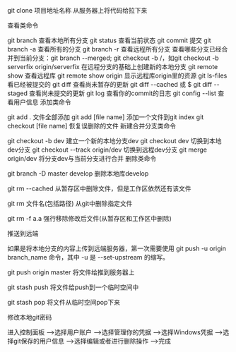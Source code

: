 git clone 项目地址名称 从服务器上将代码给拉下来

查看类命令

git branch 查看本地所有分支
git status 查看当前状态
git commit 提交
git branch -a 查看所有的分支
git branch -r 查看远程所有分支
查看哪些分支已经合并到当前分支：git branch --merged;
git checkout -b <branch-name> <remote-name>/<branch-name>，如git checkout -b serverfix origin/serverfix 在远程分支的基础上创建新的本地分支
git remote show 查看远程库
git remote show origin 显示远程库origin里的资源
git ls-files 看已经被提交的
git diff 查看尚未暂存的更新
git diff --cached 或 $ git diff --staged 查看尚未提交的更新
git log 查看你的commit的日志
git config --list 查看用户信息
添加类命令

git add . 文件全部添加
git add [file name] 添加一个文件到git index
git checkout [file name] 恢复误删除的文件
新建合并分支类命令

git checkout -b dev 建立一个新的本地分支dev
git checkout dev 切换到本地dev分支
git checkout --track origin/dev 切换到远程dev分支
git merge origin/dev 将分支dev与当前分支进行合并
删除类命令

git branch -D master develop 删除本地库develop

git rm --cached <file> 从暂存区中删除文件，但是工作区依然还有该文件

git rm 文件名(包括路径) 从git中删除指定文件

git rm -f a.a 强行移除修改后文件(从暂存区和工作区中删除)

推送到远端

如果是将本地分支的内容上传到远端服务器，第一次需要使用 git push -u origin branch_name 命令，其中 -u 是 --set-upstream 的缩写。

git push origin master 将文件给推到服务器上

git stash push 将文件给push到一个临时空间中

git stash pop 将文件从临时空间pop下来

修改本地git密码

进入控制面板 -->选择用户账户 -->选择管理你的凭据 -->选择Windows凭据 -->选择git保存的用户信息 -->选择编辑或者进行删除操作 -->完成
